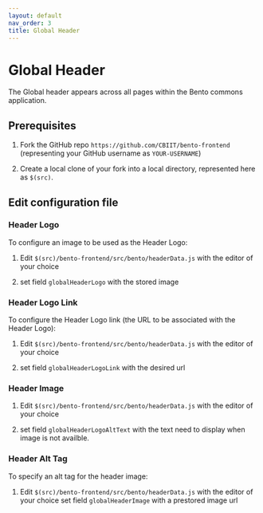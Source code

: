 ```yaml
---
layout: default
nav_order: 3
title: Global Header
---
```


# Global Header

The Global header appears across all pages within the Bento commons application.

## Prerequisites

1. Fork the GitHub repo `https://github.com/CBIIT/bento-frontend` (representing your GitHub username as `YOUR-USERNAME`)

2. Create a local clone of your fork into a local directory, represented here as `$(src)`.

## Edit configuration file

### Header Logo

To configure an image to be used as the  Header Logo: 

1. Edit `$(src)/bento-frontend/src/bento/headerData.js` with the editor of your choice

2. set field `globalHeaderLogo` with the stored image

### Header Logo Link
To configure the Header Logo link (the URL to be associated with the Header Logo):

1. Edit `$(src)/bento-frontend/src/bento/headerData.js` with the editor of your choice

2. set field `globalHeaderLogoLink` with the desired url

### Header Image

1. Edit `$(src)/bento-frontend/src/bento/headerData.js` with the editor of your choice

2. set field `globalHeaderLogoAltText` with the text need to display when image is not availble.

### Header Alt Tag

To specify an alt tag for the header image:

1. Edit `$(src)/bento-frontend/src/bento/headerData.js` with the editor of your choice
set field `globalHeaderImage` with a prestored image url
